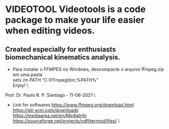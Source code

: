 # VIDEOTOOL Videotools is a code package to make your life easier when editing videos.
## Created especially for enthusiasts biomechanical kinematics analysis.

* Para instalar o FFMPEG no Windows, descompacte o arquivo ffmpeg.zip em uma pasta \
setx /m PATH "C:\FFmpeg\bin;%PATH%" \
Enjoy! \

Prof. Dr. Paulo R. P. Santiago - 11-06-2021 \

* Link for softwares
https://www.ffmpeg.org/download.html \
https://git-scm.com/downloads \
https://mediaarea.net/en/MediaInfo \
https://sourceforge.net/projects/vdfiltermod/files/ \
